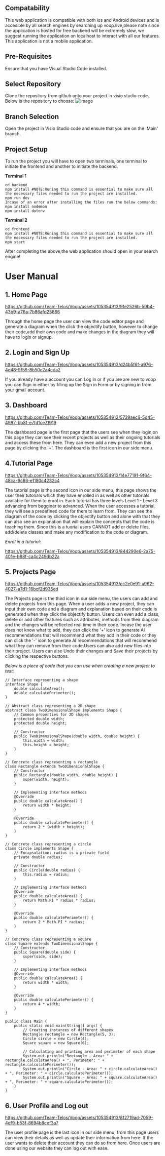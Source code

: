 ## Compatability
This web application is compatible with both ios and Android devices and is accesible by all search engines by searching up voop.live,please note since the application is hosted for free backend will be extremely slow, we suggest running the application on localhost to interact with all our features. This application is not a mobile application. 
## Pre-Requisites
Ensure that you have Visual Studio Code installed. 
## Select Repository
Clone the repository from github onto your project in visio studio code. Below is the repository to choose:
![image](https://github.com/Team-Telos/Voop/assets/105354913/abeaa661-eb61-4900-a16a-e1b321f6f4b6)
## Branch Selection
Open the project in Visio Studio code and ensure that you are on the 'Main' branch. 
## Project Setup
To run the project you will have to open two terminals, one terminal to initiate the frontend and another to initiate the backend.

**Terminal 1**
```
cd backend
npm install #NOTE:Runing this command is essential to make sure all the necessary files needed to run the project are installed. 
npm run dev 
Incase of an error after installing the files run the below commands:
npm install nodemon
npm install dotenv
```
**Terminal 2**
```
cd frontend
npm install #NOTE:Runing this command is essential to make sure all the necessary files needed to run the project are installed. 
npm start
```
After completing the above,the web application should open in your search engine!
# User Manual

## 1. Home Page 
https://github.com/Team-Telos/Voop/assets/105354913/9fe2526b-50b4-43b9-a76a-7b86afd25866

Through the home page the user can view the code editor page and generate a diagram when the click the objectify button, however to change their code,add their own code and make changes in the diagram they will have to login or signup. 


## 2. Login and Sign Up
https://github.com/Team-Telos/Voop/assets/105354913/d24b5f6f-a976-4e48-9f59-8b50c2a4cda2

If you already have a account you can Log in or if you are are new to voop you can Sign in either by filling up the Sign in Form or by signing in from your gmail account. 

## 3. Dashboard 
https://github.com/Team-Telos/Voop/assets/105354913/5739aec6-5d45-4987-bb8f-e7fd1ce71919

The dashboard page is the first page that the users see when they login,on this page they can see their recent projects as well as their ongoing tutorials and access these from here. They can even add a new project from this page by clicking the '+'. The dashboard is the first icon in our side menu. 

## 4.Tutorial Page
https://github.com/Team-Telos/Voop/assets/105354913/14e77191-9f64-48ca-9c86-e1180c4232c4

The tutorial page is the second icon in our side menu, this page shows the user their tutorials which they have enrolled in as well as other tutorials available for them to enrol in. Each tutorial has three levels Level 1 - Level 3 advancing from begginer to advanced. When the user accesses a tutorial, they will see a predefined code for them to learn from. They can see the diagram of the code by clicking the objectify button and alone with that they can also see an explanation that will explain the concepts that the code is teaching them. Since this is a tuorial users CANNOT add or delete files, add/delete classes and make any modification to the code or diagram. 

*Enrol in a tutorial:*

https://github.com/Team-Telos/Voop/assets/105354913/844290e6-2a75-401e-b88f-ca4c249db22a



## 5. Projects Page 
https://github.com/Team-Telos/Voop/assets/105354913/cc2e0e91-a962-4027-a7d1-16bcf2d935ed

The Projects page is the third icon in our side menu, the users can add and delete projects from this page. When a user adds a new project, they can input their own code and a diagram and explanation based on their code is generated when they click the objectify button. Users can even add a class, delete or add other features such as attributes, methods from their diagram and the changes will be reflected real time in their code. Incase the user does not know what to add, they can click the '+' icon to generate AI recommendations that will recommend what they add in their code or they can click the '-' icon to generate AI recommendations that will recommend what they can remove from their code.Users can also add new files into their project. Users can also Undo their changes and Save their projects by clicking the respective buttons. 

*Below is a piece of code that you can use when creating a new project to test:*
```
// Interface representing a shape
interface Shape {
    double calculateArea();
    double calculatePerimeter();
}

// Abstract class representing a 2D shape
abstract class TwoDimensionalShape implements Shape {
    // Common properties for 2D shapes
    protected double width;
    protected double height;

    // Constructor
    public TwoDimensionalShape(double width, double height) {
        this.width = width;
        this.height = height;
    }
}

// Concrete class representing a rectangle
class Rectangle extends TwoDimensionalShape {
    // Constructor
    public Rectangle(double width, double height) {
        super(width, height);
    }

    // Implementing interface methods
    @Override
    public double calculateArea() {
        return width * height;
    }

    @Override
    public double calculatePerimeter() {
        return 2 * (width + height);
    }
}

// Concrete class representing a circle
class Circle implements Shape {
    // Encapsulation: radius is a private field
    private double radius;

    // Constructor
    public Circle(double radius) {
        this.radius = radius;
    }

    // Implementing interface methods
    @Override
    public double calculateArea() {
        return Math.PI * radius * radius;
    }

    @Override
    public double calculatePerimeter() {
        return 2 * Math.PI * radius;
    }
}

// Concrete class representing a square
class Square extends TwoDimensionalShape {
    // Constructor
    public Square(double side) {
        super(side, side);
    }

    // Implementing interface methods
    @Override
    public double calculateArea() {
        return width * width;
    }

    @Override
    public double calculatePerimeter() {
        return 4 * width;
    }
}

public class Main {
    public static void main(String[] args) {
        // Creating instances of different shapes
        Rectangle rectangle = new Rectangle(5, 3);
        Circle circle = new Circle(4);
        Square square = new Square(6);

        // Calculating and printing area and perimeter of each shape
        System.out.println("Rectangle - Area: " + rectangle.calculateArea() + ", Perimeter: " + rectangle.calculatePerimeter());
        System.out.println("Circle - Area: " + circle.calculateArea() + ", Perimeter: " + circle.calculatePerimeter());
        System.out.println("Square - Area: " + square.calculateArea() + ", Perimeter: " + square.calculatePerimeter());
    }
}

```

## 6. User Profile and Log out
https://github.com/Team-Telos/Voop/assets/105354913/8f2719ad-7059-4df9-b53f-8694b8cef3a7

The user profile page is the last icon in our side menu, from this page users can view their details as well as update their information from here. If the user wants to delete their account they can do so from here. Once users are done using our website they can log out with ease. 
